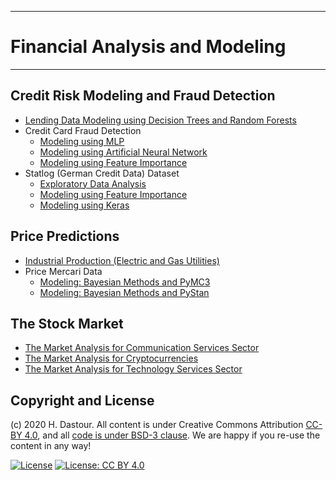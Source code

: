 ******************************
# Financial Analysis and Modeling
******************************

## Credit Risk Modeling and Fraud Detection

* [Lending Data Modeling using Decision Trees and Random Forests](Lending_Data_Modeling_using_Decision_Trees_and_Random_Forests.ipynb)
* Credit Card Fraud Detection
    * [Modeling using MLP](Credit_Card_Fraud_Detection_using_MLP.ipynb)
    * [Modeling using Artificial Neural Network](Credit_Card_Fraud_Detection_using_ANN.ipynb)
    * [Modeling using Feature Importance](Credit_Card_Fraud_Detection_using_Feature_Importance.ipynb)
* Statlog (German Credit Data) Dataset
    * [Exploratory Data Analysis](Statlog_(German_Credit_Data)_Dataset_EDA.ipynb)
    * [Modeling using Feature Importance](Statlog_(German_Credit_Data)_using_Feature_Importance.ipynb)
    * [Modeling using Keras](Statlog_(German_Credit_Data)_using_Keras.ipynb)

## Price Predictions
* [Industrial Production (Electric and Gas Utilities)](Industrial_Production_(Electric_and_Gas_Utilities).ipynb)
* Price Mercari Data
    * [Modeling: Bayesian Methods and PyMC3](Price_Mercari_Data_Modeling_using_Bayesian_Methods_and_PyMC3.ipynb)
    * [Modeling: Bayesian Methods and PyStan](Price_Mercari_Data_Modeling_using_Bayesian_Methods_and_PyStan.ipynb)

## The Stock Market
* [The Market Analysis for Communication Services Sector](The_Market_Analysis_for_Communication_Services_Sector.ipynb)
* [The Market Analysis for Cryptocurrencies](The_Market_Analysis_for_Cryptocurrencies.ipynb)
* [The Market Analysis for Technology Services Sector](The_Market_Analysis_for_Technology_Services.ipynb)


## Copyright and License

(c) 2020 H. Dastour. All content is under Creative Commons Attribution [CC-BY 4.0](https://creativecommons.org/licenses/by/4.0/legalcode.txt), and all [code is under BSD-3 clause](https://github.com/engineersCode/EngComp/blob/master/LICENSE). We are happy if you re-use the content in any way!

[![License](https://img.shields.io/badge/License-BSD%203--Clause-blue.svg)](https://opensource.org/licenses/BSD-3-Clause) [![License: CC BY 4.0](https://img.shields.io/badge/License-CC%20BY%204.0-lightgrey.svg)](https://creativecommons.org/licenses/by/4.0/)
